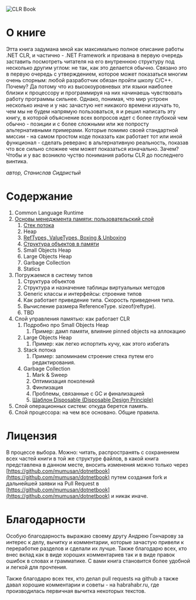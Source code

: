 ![CLR Book](./imgs/CLRBook.jpg)

# О книге

Этта книга задумана мной как максимально полное описание работы .NET CLR, и частично - .NET Framework и призвана в первую очередь заставить посмотреть читателя на его внутреннюю структуру под несколько другим углом: не так, как это делается обычно. Связано это в первую очередь с утверждением, которое может показаться многим очень спорным: любой разработчик обязан пройти школу C/C++. Почему? Да потому что из высокоуровневых эти языки наиболее близки к процессору и программируя на них начинаешь чувствовать работу программы сильнее. Однако, понимая, что мир устроен несколько иначе и у нас зачастую нет никакого времени изучать то, чем мы не будем напрямую пользоваться, я и решил написать эту книгу, в которой объяснение всех вопросов идет с более глубокой чем обычно - позиции и с более сложными или же попросту альтернативными примерами. Которые помимо своей стандартной миссии - на самом простом коде показать как работает тот или иной функционал - сделать реверанс в альтернативную реальность, показав что все сильно сложнее чем может показаться изначально. Зачем? Чтобы и у вас возникло чуство понимания работы CLR до последнего винтика.

_автор, Станислав Сидристый_

# Содержание

1. Common Language Runtime
2. [Основы менеджмента памяти: пользовательский слой](./MemoryManagementBasics.md)
   1. [Стек потока](./ThreadStack.md)
   2. Heap
   3. [RefTypes, ValueTypes, Boxing & Unboxing](./ReferenceTypesVsValueTypes.md)
   4. [Структура объектов в памяти](./ObjectsStructure.md)
   5. Small Objects Heap
   6. Large Objects Heap
   7. Garbage Collection
   8. Statics
3. Погружаемся в систему типов
   1. Структура объектов
   2. Структура и назначение таблицы виртуальных методов
   3. Generic классы и интерфейсы: строение типов
   4. Как работает приведение типа. Скорость приведения типа.
   5. Вычисление размера ReferenceType. sizeof\(reftype\).
   6. TBD
4. Слой управления памятью: как работает CLR
   1. Подробно про Small Objects Heap
      1. Пример: дамп памяти, влияние pinned objects на аллокацию
   2. Large Objects Heap
      1. Пример: как легко испортить кучу, как этого избегать
   3. Stack потока
      1. Пример: запоминаем строение стека путем его редактирования.
   4. Garbage Collection
      1. Mark & Sweep
      2. Оптимизация поколений
      3. Финлизация
      4. Проблемы, связанные с GC и финализацией
      5. [Шаблон Disposable \(Disposable Design Principle\)](./Disposable.md)
5. Слой операционных систем: откуда берется память.
6. Слой процессора: на чем все основано. Общие правила.

# Лицензия

В процессе выбора. Можно: читать, распространять с сохранением всех частей книги в той же структуре файлов, в какой книга представлена в данном месте, вносить изменения можно только через [https://github.com/mumusan/dotnetbook](https://github.com/mumusan/dotnetbook) путем создания fork и дальнейшей заявки на Pull Request в [https://github.com/mumusan/dotnetbook](https://github.com/mumusan/dotnetbook) и никак иначе.

# Благодарности

Особую благодарность выражаю своему другу Андрею Гончарову за интерес к делу, вычитку и комментарии, которые зачастую привели к переработке разделов и сделали их лучше. Также благодарю всех, кто внес вклад как в виде хороших комментариев так и в виде правок ошибок в словах и грамматике. С вами книга становится более удобной и легкой для прочтения.

Также благодарю всех тех, кто делал pull requests на github а также давал хорошие комментарии и советы - на habrahabr.ru, где производилась первичная вычитка некоторых текстов.

